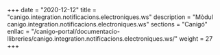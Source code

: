 +++
date        = "2020-12-12"
title       = "canigo.integration.notificacions.electroniques.ws"
description = "Mòdul canigo.integration.notificacions.electroniques.ws"
sections    = "Canigó"
enllac		= "/canigo-portal/documentacio-llibreries/canigo.integration.notificacions.electroniques.ws/"
weight		= 27
+++
